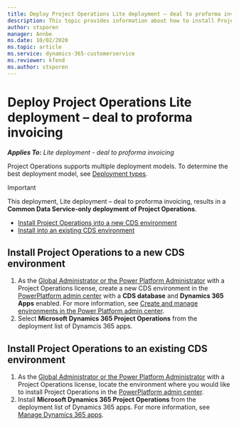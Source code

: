 ```yaml
---
title: Deploy Project Operations Lite deployment – deal to proforma invoicing
description: This topic provides information about how to install Project Operations lite deployment - deal to proforma invoicing.
author: stsporen
manager: Annbe
ms.date: 10/02/2020
ms.topic: article
ms.service: dynamics-365-customerservice
ms.reviewer: kfend
ms.author: stsporen
---
```


# Deploy Project Operations Lite deployment – deal to proforma invoicing

_**Applies To:** Lite deployment - deal to proforma invoicing_

Project Operations supports multiple deployment models. To determine the best deployment model, see [Deployment types](determine-deployment-type.md).


> [!IMPORTANT]
> This deployment, Lite deployment – deal to proforma invoicing, results in a **Common Data Service-only deployment of Project Operations**.

- [Install Project Operations into a new CDS environment](#new)
- [Install into an existing CDS environment](#existing)



## <a name="new"></a>Install Project Operations to a new CDS environment

1. As the [Global Administrator or the Power Platform Administrator](https://docs.microsoft.com/power-platform/admin/global-service-administrators-can-administer-without-license) with a Project Operations license, create a new CDS environment in the [PowerPlatform admin center](https://admin.powerplatform.com) with a **CDS database** and **Dynamics 365 Apps** enabled. For more information, see [Create and manage environments in the Power Platform admin center](https://docs.microsoft.com/power-platform/admin/create-environment#create-an-environment-in-the-power-platform-admin-center).
2. Select **Microsoft Dynamics 365 Project Operations** from the deployment list of Dynamcis 365 apps.


## <a name="existing"></a>Install Project Operations to an existing CDS environment

1. As the [Global Administrator or the Power Platform Administrator](https://docs.microsoft.com/en-us/power-platform/admin/global-service-administrators-can-administer-without-license) with a Project Operations license, locate the environment where you would like to install Project Operations in 
the [PowerPlatform admin center](https://admin.powerplatform.com).
2. Install **Microsoft Dynamics 365 Project Operations** from the deployment list of Dynamics 365 apps. For more information, see [Manage Dynamics 365 apps](https://docs.microsoft.com/power-platform/admin/manage-apps).


